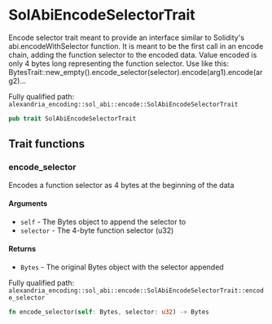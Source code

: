 # SolAbiEncodeSelectorTrait

Encode selector trait meant to provide an interface similar to Solidity's abi.encodeWithSelector function. It is meant to be the first call in an encode chain, adding the function selector to the encoded data. Value encoded is only 4 bytes long representing the function selector. Use like this: BytesTrait::new_empty().encode_selector(selector).encode(arg1).encode(arg2)...

Fully qualified path: `alexandria_encoding::sol_abi::encode::SolAbiEncodeSelectorTrait`

```rust
pub trait SolAbiEncodeSelectorTrait
```

## Trait functions

### encode_selector

Encodes a function selector as 4 bytes at the beginning of the data

#### Arguments

- `self` - The Bytes object to append the selector to
- `selector` - The 4-byte function selector (u32)

#### Returns

- `Bytes` - The original Bytes object with the selector appended

Fully qualified path: `alexandria_encoding::sol_abi::encode::SolAbiEncodeSelectorTrait::encode_selector`

```rust
fn encode_selector(self: Bytes, selector: u32) -> Bytes
```
